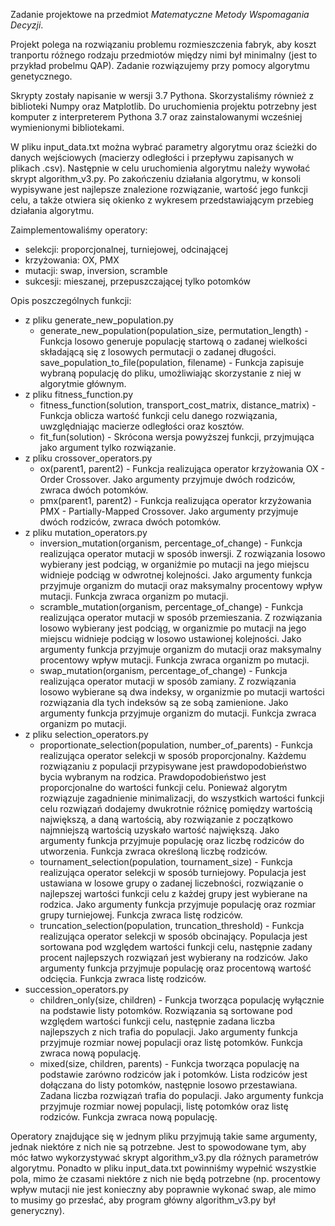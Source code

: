 Zadanie projektowe na przedmiot *Matematyczne Metody Wspomagania Decyzji*.

Projekt polega na rozwiązaniu problemu rozmieszczenia fabryk, aby koszt tranportu różnego rodzaju przedmiotów między nimi był minimalny (jest to przykład probelmu QAP). Zadanie rozwiązujemy przy pomocy algorytmu genetycznego.

Skrypty zostały napisanie w wersji 3.7 Pythona. Skorzystaliśmy również z biblioteki Numpy oraz Matplotlib. Do uruchomienia projektu potrzebny jest komputer z interpreterem Pythona 3.7 oraz zainstalowanymi wcześniej wymienionymi bibliotekami.

W pliku input_data.txt można wybrać parametry algorytmu oraz ścieżki do danych wejściowych (macierzy odległości i przepływu zapisanych w plikach .csv). Następnie w celu uruchomienia algorytmu należy wywołać skrypt algorithm_v3.py. Po zakończeniu działania algorytmu, w konsoli wypisywane jest najlepsze znalezione rozwiązanie, wartość jego funkcji celu, a także otwiera się okienko z wykresem przedstawiającym przebieg działania algorytmu.

Zaimplementowaliśmy operatory:
  * selekcji: proporcjonalnej, turniejowej, odcinającej
  * krzyżowania: OX, PMX
  * mutacji: swap, inversion, scramble
  * sukcesji: mieszanej, przepuszczającej tylko potomków

Opis poszczególnych funkcji:
 * z pliku generate_new_population.py
   * generate_new_population(population_size, permutation_length) - Funkcja losowo generuje populację startową o zadanej wielkości składającą się z losowych permutacji o zadanej długości.
   save_population_to_file(population, filename) - Funkcja zapisuje wybraną populację do pliku, umożliwiając skorzystanie z niej w algorytmie głównym.
 * z pliku fitness_function.py
   * fitness_function(solution, transport_cost_matrix, distance_matrix) - Funkcja oblicza wartość funkcji celu danego rozwiązania, uwzględniając macierze odległości oraz kosztów.
   * fit_fun(solution) - Skrócona wersja powyższej funkcji, przyjmująca jako argument tylko rozwiązanie.
 * z pliku crossover_operators.py
   * ox(parent1, parent2) - Funkcja realizująca operator krzyżowania OX - Order Crossover. Jako argumenty przyjmuje dwóch rodziców, zwraca dwóch potomków.
   * pmx(parent1, parent2) - Funkcja realizująca operator krzyżowania PMX - Partially-Mapped Crossover. Jako argumenty przyjmuje dwóch rodziców, zwraca dwóch potomków.
 * z pliku mutation_operators.py
   * inversion_mutation(organism, percentage_of_change) - Funkcja realizująca operator mutacji w sposób inwersji. Z rozwiązania losowo wybierany jest podciąg, w organiźmie po mutacji na jego miejscu widnieje podciąg w odwrotnej kolejności. Jako argumenty funkcja przyjmuje organizm do mutacji oraz maksymalny procentowy wpływ mutacji. Funkcja zwraca organizm po mutacji.
   * scramble_mutation(organism, percentage_of_change) - Funkcja realizująca operator mutacji w sposób przemieszania. Z rozwiązania losowo wybierany jest podciąg, w organizmie po mutacji na jego miejscu widnieje podciąg w losowo ustawionej kolejności. Jako argumenty funkcja przyjmuje organizm do mutacji oraz maksymalny procentowy wpływ mutacji. Funkcja zwraca organizm po mutacji.
   * swap_mutation(organism, percentage_of_change) - Funkcja realizująca operator mutacji w sposób zamiany. Z rozwiązania losowo wybierane są dwa indeksy, w organizmie po mutacji wartości rozwiązania dla tych indeksów są ze sobą zamienione. Jako argumenty funkcja przyjmuje organizm do mutacji. Funkcja zwraca organizm po mutacji.
 * z pliku selection_operators.py
   * proportionate_selection(population, number_of_parents) - Funkcja realizująca operator selekcji w sposób proporcjonalny. Każdemu rozwiązaniu z populacji przypisywane jest prawdopodobieństwo bycia wybranym na rodzica. Prawdopodobieństwo jest proporcjonalne do wartości funkcji celu. Ponieważ algorytm rozwiązuje zagadnienie minimalizacji, do wszystkich wartości funkcji celu rozwiązań dodajemy dwukrotnie różnicę pomiędzy wartością największą, a daną wartością, aby rozwiązanie z początkowo najmniejszą wartością uzyskało wartość największą. Jako argumenty funkcja przyjmuje populację oraz liczbę rodziców do utworzenia. Funkcja zwraca określoną liczbę rodziców.
   * tournament_selection(population, tournament_size) - Funkcja realizująca operator selekcji w sposób turniejowy. Populacja jest ustawiana w losowe grupy o zadanej liczebności, rozwiązanie o najlepszej wartości funkcji celu z każdej grupy jest wybierane na rodzica. Jako argumenty funkcja przyjmuje populację oraz rozmiar grupy turniejowej. Funkcja zwraca listę rodziców.
   * truncation_selection(population, truncation_threshold) - Funkcja realizująca operator selekcji w sposób obcinający. Populacja jest sortowana pod względem wartości funkcji celu, następnie zadany procent najlepszych rozwiązań jest wybierany na rodziców. Jako argumenty funkcja przyjmuje populację oraz procentową wartość odcięcia. Funkcja zwraca listę rodziców.
 * succession_operators.py
   * children_only(size, children) - Funkcja tworząca populację wyłącznie na podstawie listy potomków. Rozwiązania są sortowane pod względem wartości funkcji celu, następnie zadana liczba najlepszych z nich trafia do populacji. Jako argumenty funkcja przyjmuje rozmiar nowej populacji oraz listę potomków. Funkcja zwraca nową populację.
   * mixed(size, children, parents) - Funkcja tworząca populację na podstawie zarówno rodziców jak i potomków.
	Lista rodziców jest dołączana do listy potomków, następnie losowo przestawiana. Zadana liczba rozwiązań trafia do populacji. Jako argumenty funkcja przyjmuje rozmiar nowej populacji, listę potomków oraz listę rodziców. Funkcja zwraca nową populację.

Operatory znajdujące się w jednym pliku przyjmują takie same argumenty, jednak niektóre z nich nie są potrzebne. Jest to spowodowane tym, aby móc łatwo wykorzystywać skrypt algorithm_v3.py dla różnych parametrów algorytmu. Ponadto w pliku input_data.txt powinniśmy wypełnić wszystkie pola, mimo że czasami niektóre z nich nie będą potrzebne (np. procentowy wpływ mutacji nie jest konieczny aby poprawnie wykonać swap, ale mimo to musimy go przesłać, aby program główny algorithm_v3.py był generyczny).
